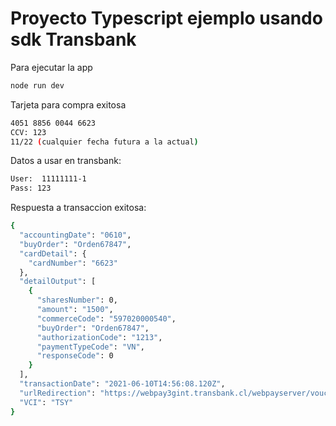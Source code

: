 # Proyecto Typescript ejemplo usando sdk Transbank 

Para ejecutar la app
```bash
node run dev
```



Tarjeta para compra exitosa
```bash
4051 8856 0044 6623
CCV: 123
11/22 (cualquier fecha futura a la actual)
```

Datos a usar en transbank:
```bash
User:  11111111-1
Pass: 123
```

Respuesta a transaccion exitosa:
```bash
{
  "accountingDate": "0610",
  "buyOrder": "Orden67847",
  "cardDetail": {
    "cardNumber": "6623"
  },
  "detailOutput": [
    {
      "sharesNumber": 0,
      "amount": "1500",
      "commerceCode": "597020000540",
      "buyOrder": "Orden67847",
      "authorizationCode": "1213",
      "paymentTypeCode": "VN",
      "responseCode": 0
    }
  ],
  "transactionDate": "2021-06-10T14:56:08.120Z",
  "urlRedirection": "https://webpay3gint.transbank.cl/webpayserver/voucher.cgi",
  "VCI": "TSY"
}
```
